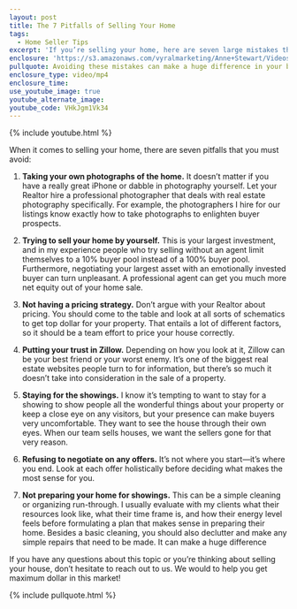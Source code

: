 ```yaml
---
layout: post
title: The 7 Pitfalls of Selling Your Home
tags:
  - Home Seller Tips
excerpt: 'If you’re selling your home, here are seven large mistakes that you need to avoid.'
enclosure: 'https://s3.amazonaws.com/vyralmarketing/Anne+Stewart/Videos/2017/Things+For+Sellers+To+Avoid+-+Oregon+Real+Estate+Agent.mp4'
pullquote: Avoiding these mistakes can make a huge difference in your bottom line.
enclosure_type: video/mp4
enclosure_time:
use_youtube_image: true
youtube_alternate_image:
youtube_code: VHkJgm1Vk34
---
```



{% include youtube.html %}

When it comes to selling your home, there are seven pitfalls that you must avoid:

1. **Taking your own photographs of the home.** It doesn’t matter if you have a really great iPhone or dabble in photography yourself. Let your Realtor hire a professional photographer that deals with real estate photography specifically. For example, the photographers I hire for our listings know exactly how to take photographs to enlighten buyer prospects.&nbsp;

2. **Trying to sell your home by yourself.** This is your largest investment, and in my experience people who try selling without an agent limit themselves to a 10% buyer pool instead of a 100% buyer pool. Furthermore, negotiating your largest asset with an emotionally invested buyer can turn unpleasant. A professional agent can get you much more net equity out of your home sale.

3. **Not having a pricing strategy.** Don’t argue with your Realtor about pricing. You should come to the table and look at all sorts of schematics to get top dollar for your property. That entails a lot of different factors, so it should be a team effort to price your house correctly. &nbsp;

4. **Putting your trust in Zillow.** Depending on how you look at it, Zillow can be your best friend or your worst enemy. It’s one of the biggest real estate websites people turn to for information, but there’s so much it doesn’t take into consideration in the sale of a property.&nbsp;

5. **Staying for the showings.** I know it’s tempting to want to stay for a showing to show people all the wonderful things about your property or keep a close eye on any visitors, but your presence can make buyers very uncomfortable. They want to see the house through their own eyes. When our team sells houses, we want the sellers gone for that very reason.

6. **Refusing to negotiate on any offers.** It’s not where you start—it’s where you end. Look at each offer holistically before deciding what makes the most sense for you.&nbsp;

7. **Not preparing your home for showings.** This can be a simple cleaning or organizing run-through. I usually evaluate with my clients what their resources look like, what their time frame is, and how their energy level feels before formulating a plan that makes sense in preparing their home. Besides a basic cleaning, you should also declutter and make any simple repairs that need to be made. It can make a huge difference&nbsp;

If you have any questions about this topic or you’re thinking about selling your house, don’t hesitate to reach out to us. We would to help you get maximum dollar in this market!

{% include pullquote.html %}